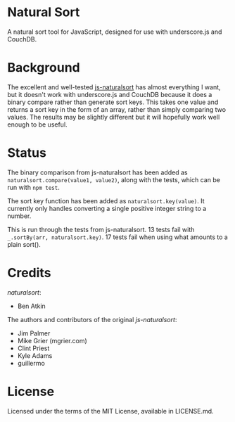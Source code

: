 # Natural Sort

A natural sort tool for JavaScript, designed for use with underscore.js and CouchDB.

# Background

The excellent and well-tested [js-naturalsort](http://code.google.com/p/js-naturalsort/) has almost everything I want, but it doesn't work with underscore.js and CouchDB because it does a binary compare rather than generate sort keys. This takes one value and returns a sort key in the form of an array, rather than simply comparing two values. The results may be slightly different but it will hopefully work well enough to be useful.

# Status

The binary comparison from js-naturalsort has been added as `naturalsort.compare(value1, value2)`, along with the tests, which can be run with `npm test`.

The sort key function has been added as `naturalsort.key(value)`. It currently only handles converting a single positive integer string to a number.

This is run through the tests from js-naturalsort. 13 tests fail with `_.sortBy(arr, naturalsort.key)`. 17 tests fail when using what amounts to a plain sort().

# Credits

*naturalsort*:

* Ben Atkin

The authors and contributors of the original *js-naturalsort*:

* Jim Palmer
* Mike Grier (mgrier.com)
* Clint Priest
* Kyle Adams
* guillermo

# License

Licensed under the terms of the MIT License, available in LICENSE.md.